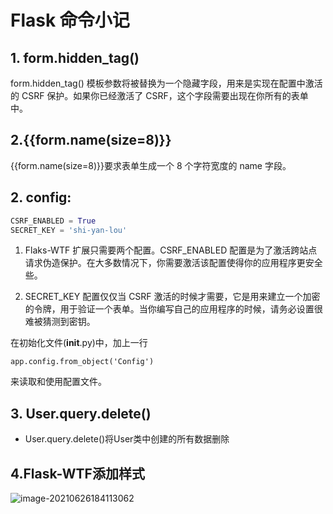 # Flask 命令小记

## 1. form.hidden_tag()

form.hidden_tag() 模板参数将被替换为一个隐藏字段，用来是实现在配置中激活的 CSRF 保护。如果你已经激活了 CSRF，这个字段需要出现在你所有的表单中。

## 2.{{form.name(size=8)}}

{{form.name(size=8)}}要求表单生成一个 8 个字符宽度的 name 字段。



## 2. config:

```python
CSRF_ENABLED = True
SECRET_KEY = 'shi-yan-lou'
```

1. Flaks-WTF 扩展只需要两个配置。CSRF_ENABLED 配置是为了激活跨站点请求伪造保护。在大多数情况下，你需要激活该配置使得你的应用程序更安全些。

2. SECRET_KEY 配置仅仅当 CSRF 激活的时候才需要，它是用来建立一个加密的令牌，用于验证一个表单。当你编写自己的应用程序的时候，请务必设置很难被猜测到密钥。



在初始化文件(__init__.py)中，加上一行

```
app.config.from_object('Config')	
```

来读取和使用配置文件。



## 3. User.query.delete()

- User.query.delete()将User类中创建的所有数据删除

## 4.Flask-WTF添加样式

![image-20210626184113062](Linux%E5%9F%BA%E7%A1%80_imgs/image-20210626184113062.png)

